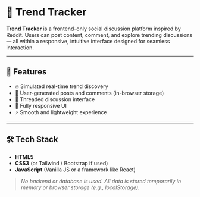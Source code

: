# 🧠 Trend Tracker

**Trend Tracker** is a frontend-only social discussion platform inspired by Reddit. Users can post content, comment, and explore trending discussions — all within a responsive, intuitive interface designed for seamless interaction.

---

## 🚀 Features

- 🔥 Simulated real-time trend discovery
- 📝 User-generated posts and comments (in-browser storage)
- 💬 Threaded discussion interface
- 📱 Fully responsive UI
- ⚡ Smooth and lightweight experience

---

## 🛠️ Tech Stack

- **HTML5**
- **CSS3** (or Tailwind / Bootstrap if used)
- **JavaScript** (Vanilla JS or a framework like React)

> _No backend or database is used. All data is stored temporarily in memory or browser storage (e.g., localStorage)._

